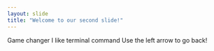 ```yaml
---
layout: slide
title: "Welcome to our second slide!"
---
```

Game changer I like terminal command 
Use the left arrow to go back!
